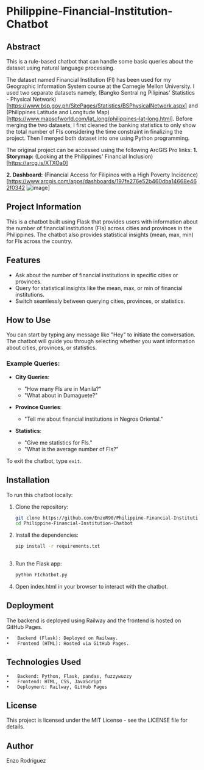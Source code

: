 # Philippine-Financial-Institution-Chatbot
## Abstract
This is a rule-based chatbot that can handle some basic queries about the dataset using natural language processing. 

The dataset named Financial Institution (FI) has been used for my Geographic Information System course at the Carnegie Mellon University. I used two separate datasets namely, (Bangko Sentral ng Pilipinas' Statistics - Physical Network)[https://www.bsp.gov.ph/SitePages/Statistics/BSPhysicalNetwork.aspx] and (Philippines Latitude and Longitude Map)[https://www.mapsofworld.com/lat_long/philippines-lat-long.html]. Before merging the two datasets, I first cleaned the banking statistics to only show the total number of FIs considering the time constraint in finalizing the project. Then I merged both dataset into one using Python programming.

The original project can be accessed using the following ArcGIS Pro links:
**1. Storymap:** (Looking at the Philippines' Financial Inclusion)[https://arcg.is/XTXOa0]

**2. Dashboard:** (Financial Access for Filipinos with a High Poverty Incidence) [https://www.arcgis.com/apps/dashboards/197fe276e52b460dba14668e462f0342 
![image](https://github.com/user-attachments/assets/5920cb53-ec1f-4fde-ae4b-874170145711)]

## Project Information

This is a chatbot built using Flask that provides users with information about the number of financial institutions (FIs) across cities and provinces in the Philippines. The chatbot also provides statistical insights (mean, max, min) for FIs across the country.

## Features

- Ask about the number of financial institutions in specific cities or provinces.
- Query for statistical insights like the mean, max, or min of financial institutions.
- Switch seamlessly between querying cities, provinces, or statistics.

## How to Use

You can start by typing any message like "Hey" to initiate the conversation. The chatbot will guide you through selecting whether you want information about cities, provinces, or statistics.

### Example Queries:

- **City Queries**: 
  - "How many FIs are in Manila?"
  - "What about in Dumaguete?"
  
- **Province Queries**: 
  - "Tell me about financial institutions in Negros Oriental."
  
- **Statistics**: 
  - "Give me statistics for FIs."
  - "What is the average number of FIs?"

To exit the chatbot, type `exit`.

## Installation

To run this chatbot locally:

1. Clone the repository:
   ```bash
   git clone https://github.com/EnzoR90/Philippine-Financial-Institution-Chatbot.git
   cd Philippine-Financial-Institution-Chatbot

2. Install the dependencies:
   ```bash
   pip install -r requirements.txt
     
3. Run the Flask app:
   ```bash
   python FIchatbot.py
   
4. Open index.html in your browser to interact with the chatbot.

## Deployment

The backend is deployed using Railway and the frontend is hosted on GitHub Pages.

	•	Backend (Flask): Deployed on Railway.
	•	Frontend (HTML): Hosted via GitHub Pages.

## Technologies Used

	•	Backend: Python, Flask, pandas, fuzzywuzzy
	•	Frontend: HTML, CSS, JavaScript
	•	Deployment: Railway, GitHub Pages

## License

This project is licensed under the MIT License - see the LICENSE file for details.

## Author

Enzo Rodriguez
